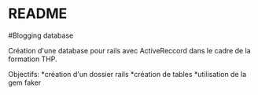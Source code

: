 # README
#Blogging database

Création d'une database pour rails avec ActiveReccord dans le cadre de la formation THP.

Objectifs:
*création d'un dossier rails
*création de tables
*utilisation de la gem faker

